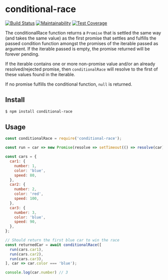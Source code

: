 # conditional-race

[![Build Status](https://travis-ci.org/rodrigogs/conditional-race.svg?branch=master)](https://travis-ci.org/rodrigogs/conditional-race)
[![Maintainability](https://api.codeclimate.com/v1/badges/daa916d68e2291a6352a/maintainability)](https://codeclimate.com/github/rodrigogs/conditional-race/maintainability)
[![Test Coverage](https://api.codeclimate.com/v1/badges/daa916d68e2291a6352a/test_coverage)](https://codeclimate.com/github/rodrigogs/conditional-race/test_coverage)

The conditionalRace function returns a `Promise` that is
settled the same way (and takes the same value) as the
first promise that settles and fulfills the passed condition function
amongst the promises of the iterable passed as argument.
If the iterable passed is empty, the promise returned will be forever pending.

If the iterable contains one or more non-promise value
and/or an already resolved/rejected promise,
then `conditionalRace` will resolve to the first of these values found in the iterable.

If no promise fulfills the conditional function, `null` is returned.

## Install
```bash
$ npm install conditional-race
```

## Usage
```javascript
const conditionalRace = require('conditional-race');

const run = car => new Promise(resolve => setTimeout(() => resolve(car), car.speed));

const cars = {
  car1: {
    number: 1,
    color: 'blue',
    speed: 80,
  },
  car2: {
    number: 2,
    color: 'red',
    speed: 100,
  },
  car3: {
    number: 3,
    color: 'blue',
    speed: 90,
  },
};

// Should return the first blue car to win the race
const returnedCar = await conditionalRace([
  run(cars.car1),
  run(cars.car2),
  run(cars.car3),
], car => car.color === 'blue');

console.log(car.number) // 3
```
